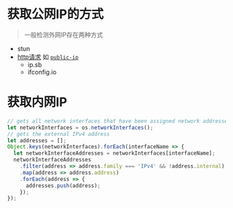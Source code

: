 # 获取公网IP的方式

> 一般检测外网IP存在两种方式

- stun
- [http请求](ipinfo.io) 如 [`public-ip`](https://github.com/sindresorhus/public-ip)
  - ip.sb
  - ifconfig.io

# 获取内网IP

```javascript
// gets all network interfaces that have been assigned network addresses
let networkInterfaces = os.networkInterfaces();
// gets the external IPv4 address
let addresses = [];
Object.keys(networkInterfaces).forEach(interfaceName => {
  let networkInterfaceAddresses = networkInterfaces[interfaceName];
  networkInterfaceAddresses
    .filter(address => address.family === 'IPv4' && !address.internal)
    .map(address => address.address)
    .forEach(address => {
      addresses.push(address);
    });
});
```
